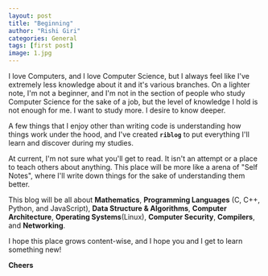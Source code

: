 ```yaml
---
layout: post
title: "Beginning"
author: "Rishi Giri"
categories: General
tags: [first post]
image: 1.jpg
---
```


I love Computers, and I love Computer Science, but I always feel like I've extremely less knowledge about it and it's various branches. On a lighter note, I'm not a beginner, and I'm not in the section of people who study Computer Science for the sake of a job, but the level of knowledge I hold is not enough for me. I want to study more. I desire to know deeper.

A few things that I enjoy other than writing code is understanding how things work under the hood, and I've created __`riblog`__ to put everything I'll learn and discover during my studies.

At current, I'm not sure what you'll get to read. It isn't an attempt or a place to teach others about anything. This place will be more like a arena of "Self Notes", where I'll write down things for the sake of understanding them better.

This blog will be all about __Mathematics__, __Programming Languages__ (C, C++, Python, and JavaScript), __Data Structure & Algorithms__, __Computer Architecture__, __Operating Systems__(Linux), __Computer Security__, __Compilers__, and __Networking__.

I hope this place grows content-wise, and I hope you and I get to learn something new!

__Cheers__


